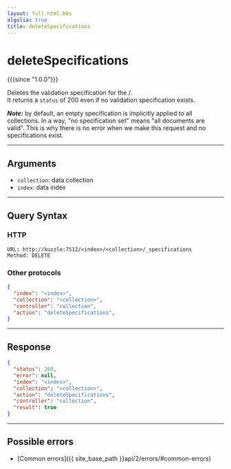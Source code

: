 ```yaml
---
layout: full.html.hbs
algolia: true
title: deleteSpecifications
---
```


# deleteSpecifications

{{{since "1.0.0"}}}

Deletes the validation specification for the <index>/<collection>.  
It returns a `status` of 200 even if no validation specification exists.

***Note:***  by default, an empty specification is implicitly applied to all collections. In a way, "no specification set" means "all documents are valid". This is why there is no error when we make this request and no specifications exist.

---

## Arguments

* `collection`: data collection
* `index`: data index

---

## Query Syntax

### HTTP

```http
URL: http://kuzzle:7512/<index>/<collection>/_specifications
Method: DELETE
```

### Other protocols

```json
{
  "index": "<index>",
  "collection": "<collection>",
  "controller": "collection",
  "action": "deleteSpecifications",
}
```

---

## Response

```json
{
  "status": 200,
  "error": null,
  "index": "<index>",
  "collection": "<collection>",
  "action": "deleteSpecifications",
  "controller": "collection",
  "result": true
}
```

---

## Possible errors

- [Common errors]({{ site_base_path }}api/2/errors/#common-errors)
